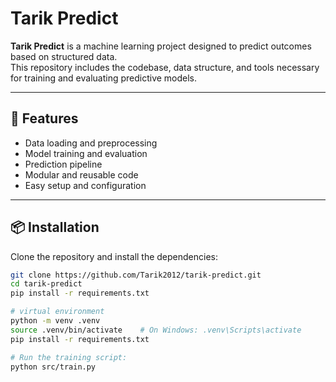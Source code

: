 # Tarik Predict

**Tarik Predict** is a machine learning project designed to predict outcomes based on structured data.  
This repository includes the codebase, data structure, and tools necessary for training and evaluating predictive models.

---

## 🚀 Features

- Data loading and preprocessing
- Model training and evaluation
- Prediction pipeline
- Modular and reusable code
- Easy setup and configuration

---

## 📦 Installation

Clone the repository and install the dependencies:

```bash
git clone https://github.com/Tarik2012/tarik-predict.git
cd tarik-predict
pip install -r requirements.txt

# virtual environment
python -m venv .venv
source .venv/bin/activate    # On Windows: .venv\Scripts\activate
pip install -r requirements.txt

# Run the training script:
python src/train.py


```
